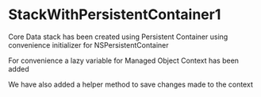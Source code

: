 # StackWithPersistentContainer1

Core Data stack has been created using Persistent Container using convenience initializer for NSPersistentContainer

For convenience a lazy variable for Managed Object Context has been added

We have also added a helper method to save changes made to the context
